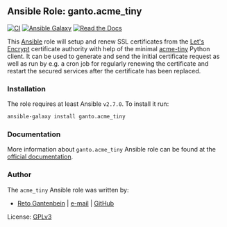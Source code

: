 ## Ansible Role: ganto.acme_tiny

[![CI](https://github.com/ganto/ansible-acme_tiny/workflows/CI/badge.svg?event=push)](https://github.com/ganto/ansible-acme_tiny/actions?query=workflow%3ACI)
[![Ansible Galaxy](http://img.shields.io/badge/ansible--galaxy-ganto.acme__tiny-blue.svg?style=flat&logo=ansible)](https://galaxy.ansible.com/ganto/acme_tiny)
[![Read the Docs](https://img.shields.io/badge/docs-gantoacme--tiny-darkblue.svg?style=flat&logo=read-the-docs)](https://gantoacme-tiny.readthedocs.io/)

This [Ansible](https://ansible.com) role will setup and renew SSL certificates
from the [Let's Encrypt](https://letsencrypt.org) certificate authority with
help of the minimal [acme-tiny](https://github.com/diafygi/acme-tiny) Python
client. It can be used to generate and send the initial certificate request as
well as run by e.g. a cron job for regularly renewing the certificate and
restart the secured services after the certificate has been replaced.


### Installation

The role requires at least Ansible `v2.7.0`. To install it run:

```bash
ansible-galaxy install ganto.acme_tiny
```


### Documentation

More information about `ganto.acme_tiny` Ansible role can be found at the
[official documentation](https://gantoacme-tiny.readthedocs.io).


### Author

The `acme_tiny` Ansible role was written by:

- [Reto Gantenbein](https://linuxmonk.ch) | [e-mail](mailto:reto.gantenbein@linuxmonk.ch) | [GitHub](https://github.com/ganto)

License: [GPLv3](https://tldrlegal.com/license/gnu-general-public-license-v3-%28gpl-3%29)
